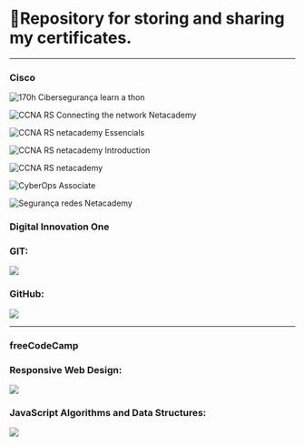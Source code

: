 
# 📃Repository for storing and sharing my certificates.

---

### Cisco <a id="cisco"></a>

![170h Cibersegurança learn a thon](https://github.com/OliveiED/OliveiED/assets/71329433/794a6896-1282-49b8-9464-6829050e9009)


![CCNA RS Connecting the network Netacademy](https://github.com/OliveiED/OliveiED/assets/71329433/07502263-7cb5-4e78-82e2-bf07856a33ff)

![CCNA RS netacademy Essencials](https://github.com/OliveiED/OliveiED/assets/71329433/1e92f26c-3952-4461-9057-d053b843c70c)


![CCNA RS netacademy Introduction](https://github.com/OliveiED/OliveiED/assets/71329433/aaa4ba89-4675-4670-ae44-158e2455de15)


![CCNA RS netacademy](https://github.com/OliveiED/OliveiED/assets/71329433/36d705ab-4aa7-410d-a2c6-e87b86c83184)

![CyberOps Associate](https://github.com/OliveiED/OliveiED/assets/71329433/8746976c-8c18-4ef6-84e0-61a5c6588f6c)


![Segurança redes Netacademy](https://github.com/OliveiED/OliveiED/assets/71329433/a790107a-3532-4080-a18a-ba84f4f0791d)


### Digital Innovation One <a id="digital-innovation-one"></a>

### GIT: <a id="git-dio"></a>

![](images/certificado-git-e-controle-de-versoes-dio.jpg)

### GitHub: <a id="github-dio"></a>

![](images/certificado-github-e-trabalhar-em-equipe-dio.jpg)

---

### freeCodeCamp <a id="freeCodeCamp"></a>

### Responsive Web Design: <a id="responsive-web-design-freecodecamp"></a>

![](images/certificate-responsive-web-design-freecodecamp.png)

### JavaScript Algorithms and Data Structures: <a id="javascript-algorithms-and-data-structures"></a>

![](images/certificate-javascript-algorithms-and-data-structures-freecodecamp.png)
